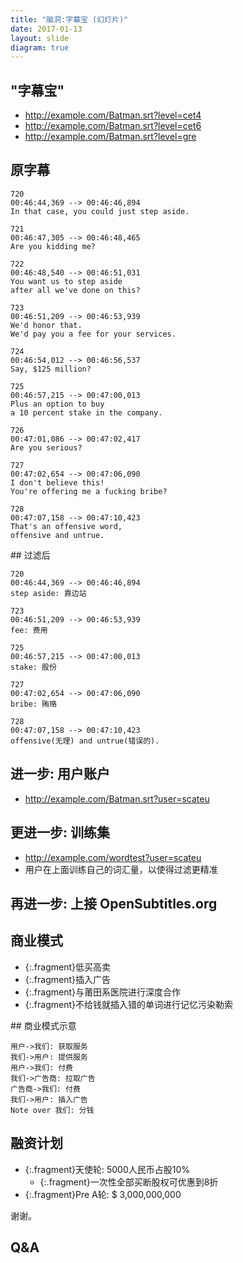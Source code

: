 ```yaml
---
title: "脑洞:字幕宝 (幻灯片)"
date: 2017-01-13
layout: slide
diagram: true
---
```

<section markdown="1">

# "字幕宝"

</section> <section markdown="1">

 - http://example.com/Batman.srt?level=cet4
 - http://example.com/Batman.srt?level=cet6
 - http://example.com/Batman.srt?level=gre

</section> <section markdown="1">

## 原字幕
```text
720
00:46:44,369 --> 00:46:46,894
In that case, you could just step aside.

721
00:46:47,305 --> 00:46:48,465
Are you kidding me?

722
00:46:48,540 --> 00:46:51,031
You want us to step aside
after all we've done on this?

723
00:46:51,209 --> 00:46:53,939
We'd honor that.
We'd pay you a fee for your services.

724
00:46:54,012 --> 00:46:56,537
Say, $125 million?

725
00:46:57,215 --> 00:47:00,013
Plus an option to buy
a 10 percent stake in the company.

726
00:47:01,086 --> 00:47:02,417
Are you serious?

727
00:47:02,654 --> 00:47:06,090
I don't believe this!
You're offering me a fucking bribe?

728
00:47:07,158 --> 00:47:10,423
That's an offensive word,
offensive and untrue.
```
</section> <section markdown="1">
## 过滤后

```text
720
00:46:44,369 --> 00:46:46,894
step aside: 靠边站

723
00:46:51,209 --> 00:46:53,939
fee: 费用

725
00:46:57,215 --> 00:47:00,013
stake: 股份

727
00:47:02,654 --> 00:47:06,090
bribe: 贿赂

728
00:47:07,158 --> 00:47:10,423
offensive(无理) and untrue(错误的).
```

</section> <section markdown="1">

## 进一步: 用户账户

 - http://example.com/Batman.srt?user=scateu

</section> <section markdown="1">

## 更进一步: 训练集

 - http://example.com/wordtest?user=scateu
 - 用户在上面训练自己的词汇量，以使得过滤更精准


</section> <section markdown="1">

## 再进一步: 上接 OpenSubtitles.org

</section> <section markdown="1">

## 商业模式

 - {:.fragment}低买高卖
 - {:.fragment}插入广告
 - {:.fragment}与莆田系医院进行深度合作
 - {:.fragment}不给钱就插入错的单词进行记忆污染勒索

</section> <section markdown="1">
## 商业模式示意

```sequence
用户->我们: 获取服务
我们->用户: 提供服务
用户->我们: 付费
我们->广告商: 拉取广告
广告商->我们: 付费
我们->用户: 插入广告
Note over 我们: 分钱
```

</section> <section markdown="1">

## 融资计划

 - {:.fragment}天使轮: 5000人民币占股10%
   - {:.fragment}一次性全部买断股权可优惠到8折
 - {:.fragment}Pre A轮: \$ 3,000,000,000

</section> <section markdown="1">

谢谢。

</section> <section markdown="1">

## Q&A

</section> 
